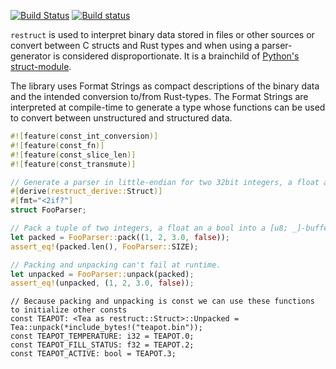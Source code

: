 [![Build Status](https://travis-ci.org/lukaslueg/restruct.svg?branch=master)](https://travis-ci.org/lukaslueg/restruct)
[![Build status](https://ci.appveyor.com/api/projects/status/ufh9cuameeqe3hsx?svg=true)](https://ci.appveyor.com/project/lukaslueg/restruct)


`restruct` is used to interpret binary data stored in files or other sources or convert
between C structs and Rust types and when using a parser-generator is considered
disproportionate.
It is a brainchild of [Python's struct-module](https://docs.python.org/3/library/struct.html).

The library uses Format Strings as compact descriptions of the binary data and the intended
conversion to/from Rust-types. The Format Strings are interpreted at compile-time to
generate a type whose functions can be used to convert between unstructured and structured data.

```rust
#![feature(const_int_conversion)]
#![feature(const_fn)]
#![feature(const_slice_len)]
#![feature(const_transmute)]

// Generate a parser in little-endian for two 32bit integers, a float and a bool.
#[derive(restruct_derive::Struct)]
#[fmt="<2if?"]
struct FooParser;

// Pack a tuple of two integers, a float an a bool into a [u8; _]-buffer.
let packed = FooParser::pack((1, 2, 3.0, false));
assert_eq!(packed.len(), FooParser::SIZE);

// Packing and unpacking can't fail at runtime.
let unpacked = FooParser::unpack(packed);
assert_eq!(unpacked, (1, 2, 3.0, false));
```

```rust,ignore
// Because packing and unpacking is const we can use these functions to initialize other consts
const TEAPOT: <Tea as restruct::Struct>::Unpacked = Tea::unpack(*include_bytes!("teapot.bin"));
const TEAPOT_TEMPERATURE: i32 = TEAPOT.0;
const TEAPOT_FILL_STATUS: f32 = TEAPOT.2;
const TEAPOT_ACTIVE: bool = TEAPOT.3;
```
